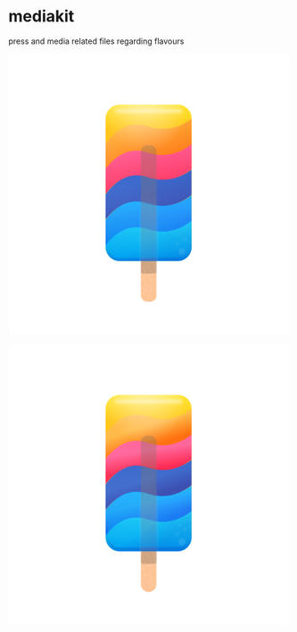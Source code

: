 # mediakit

press and media related files regarding flavours


![Logo](flavours_512.png)

![Logo](flavours_512.svg)


